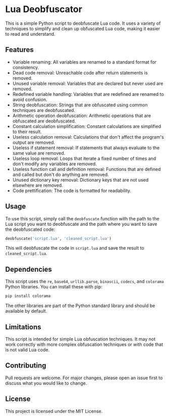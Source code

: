 # Lua Deobfuscator

This is a simple Python script to deobfuscate Lua code. It uses a variety of techniques to simplify and clean up obfuscated Lua code, making it easier to read and understand.

## Features

- Variable renaming: All variables are renamed to a standard format for consistency.
- Dead code removal: Unreachable code after return statements is removed.
- Unused variable removal: Variables that are declared but never used are removed.
- Redefined variable handling: Variables that are redefined are renamed to avoid confusion.
- String deobfuscation: Strings that are obfuscated using common techniques are deobfuscated.
- Arithmetic operation deobfuscation: Arithmetic operations that are obfuscated are deobfuscated.
- Constant calculation simplification: Constant calculations are simplified to their result.
- Useless calculation removal: Calculations that don't affect the program's output are removed.
- Useless if statement removal: If statements that always evaluate to the same value are removed.
- Useless loop removal: Loops that iterate a fixed number of times and don't modify any variables are removed.
- Useless function call and definition removal: Functions that are defined and called but don't do anything are removed.
- Unused dictionary key removal: Dictionary keys that are not used elsewhere are removed.
- Code prettification: The code is formatted for readability.

## Usage

To use this script, simply call the `deobfuscate` function with the path to the Lua script you want to deobfuscate and the path where you want to save the deobfuscated code:

```python
deobfuscate('script.lua', 'cleaned_script.lua')
```

This will deobfuscate the code in `script.lua` and save the result to `cleaned_script.lua`.

## Dependencies

This script uses the `re`, `base64`, `urllib.parse`, `binascii`, `codecs`, and `colorama` Python libraries. You can install these with pip:

```bash
pip install colorama
```

The other libraries are part of the Python standard library and should be available by default.

## Limitations

This script is intended for simple Lua obfuscation techniques. It may not work correctly with more complex obfuscation techniques or with code that is not valid Lua code.

## Contributing

Pull requests are welcome. For major changes, please open an issue first to discuss what you would like to change.

## License

This project is licensed under the MIT License.